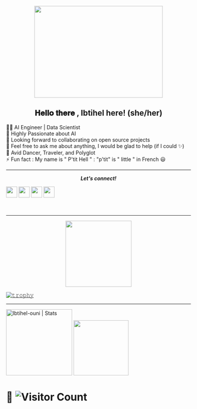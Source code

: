<p align="center">
    <img src="https://user-images.githubusercontent.com/58151963/107021205-26e87c80-67a4-11eb-9b36-4e4337b3717b.gif" height="250px" width="350px">
</p>
<h2 align="center"> 𝐇𝐞𝐥𝐥𝐨 𝐭𝐡𝐞𝐫𝐞 , Ibtihel here! (she/her) </h2>

👩‍💻 AI Engineer | Data Scientist \
🚀 Highly Passionate about AI \
👯 Looking forward to collaborating on open source projects \
💬 Feel free to ask me about anything, I would be glad to help (if I could ✨)\
💙 Avid Dancer, Traveler, and Polyglot\
⚡ Fun fact : My name is " P'tit Hell " : "p'tit" is " little " in French 😃 

<hr />

<p align="center">
  <b><i>Let's connect!</i></b>
  
  [<img height="30" src="https://img.shields.io/badge/linkedin-blue.svg?&style=for-the-badge&logo=linkedin&logoColor=white" />][LinkedIn]
  [<img height="30" src="https://img.shields.io/badge/twitter-%231DA1F2.svg?&style=for-the-badge&logo=twitter&logoColor=white" />][twitter]
  [<img height="30" src = "https://img.shields.io/badge/Youtube-%23E4405F.svg?&style=for-the-badge&logo=Youtube&logoColor=white">][Youtube] 
  [<img height="30" src = "https://img.shields.io/badge/Facebook-036be4.svg?&style=for-the-badge&logo=facebook&logoColor=white">][Facebook]
  
  <br />
  </p>
  
<hr />

<p align="center"> 

<!-- streak and trophies -->

  <img height="180em" align="center" src="https://github-readme-streak-stats.herokuapp.com/?user=Ibtihel-ouni&theme=dark&hide_border=true"/>

</p>

[![𝚝𝚛𝚘𝚙𝚑𝚢](https://github-profile-trophy.vercel.app/?username=Ibtihel-ouni&column=8&margin-w=35&margin-h=35&no-bg=true&no-frame=true&theme=radical)](https://github.com/Ibtihel-ouni)

<hr>

  <img height="180em" src="https://github-readme-stats.vercel.app/api?username=Ibtihel-ouni&show_icons=true&theme=gotham" alt="Ibtihel-ouni | Stats" />

  <img height="150em" src="https://github-readme-stats.vercel.app/api/top-langs/?username=Ibtihel-ouni&layout=compact&langs_count=5&theme=gotham"/>
</p>


 # 🔭  ![Visitor Count](https://profile-counter.glitch.me/{Ibtihel-ouni}/count.svg)
 
 
[twitter]: https://twitter.com/ibtihel_ouni
[youtube]: https://www.youtube.com/channel/UCuOTyrYbh91uCFNd-4znObQ
[gmail]: https://gmail.com
[linkedin]: https://www.linkedin.com/in/ibtihel-ouni-009b9a172/
[Facebook]: https://www.facebook.com/btii.hal/
